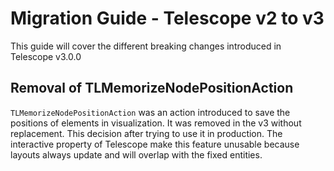 # Migration Guide - Telescope v2 to v3

This guide will cover the different breaking changes introduced in Telescope v3.0.0

## Removal of TLMemorizeNodePositionAction

`TLMemorizeNodePositionAction` was an action introduced to save the positions of elements in visualization. It was removed in the v3 without replacement. This decision after trying to use it in production. The interactive property of Telescope make this feature unusable because layouts always update and will overlap with the fixed entities.

